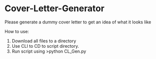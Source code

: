 # Cover-Letter-Generator
Please generate a dummy cover letter to get an idea of what it looks like

How to use:
1. Download all files to a directory
2. Use CLI to CD to script directory.
3. Run script using >python CL_Gen.py
